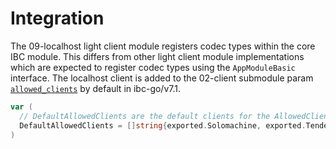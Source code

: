 <!--
order: 2
-->

# Integration

The 09-localhost light client module registers codec types within the core IBC module. This differs from other light client module implementations which are expected to register codec types using the `AppModuleBasic` interface.
The localhost client is added to the 02-client submodule param [`allowed_clients`](https://github.com/cosmos/ibc-go/blob/main/proto/ibc/core/client/v1/client.proto#L102) by default in ibc-go/v7.1.

```go
var (
  // DefaultAllowedClients are the default clients for the AllowedClients parameter.
  DefaultAllowedClients = []string{exported.Solomachine, exported.Tendermint, exported.Localhost}
)
```